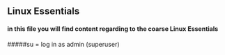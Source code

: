 ## Linux Essentials
#### in this file you will find content regarding to the coarse Linux Essentials

#####su = log in as admin (superuser)
